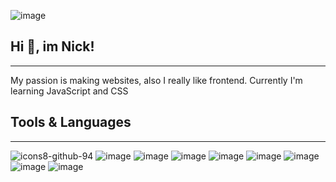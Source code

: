 ![image](https://github.com/user-attachments/assets/0f96b665-7efe-4ade-a49e-41195bfc4a7c)


## Hi 👋, im Nick!
---
My passion is making websites, also I really like frontend.
Currently I'm learning JavaScript and CSS

## Tools  & Languages
---
![icons8-github-94](https://github.com/user-attachments/assets/1b5b9f91-14ae-44ae-83b0-7c0f8f99ee5c) ![image](https://github.com/user-attachments/assets/a5a2e005-2ea5-4d9d-ad56-5b51e4b58e55) ![image](https://github.com/user-attachments/assets/e3154f33-500a-40c7-9657-1f227163df84) ![image](https://github.com/user-attachments/assets/c7086464-b11c-4bdb-a24c-caaccf0653f9) ![image](https://github.com/user-attachments/assets/37251ef9-798e-47ca-be59-3adbffd1260d) ![image](https://github.com/user-attachments/assets/cb5ce089-1f24-410f-b360-c94bc5e91828) ![image](https://github.com/user-attachments/assets/80d7ecde-afb8-4522-a934-e2bef1bb7c50) ![image](https://github.com/user-attachments/assets/543c3d78-7382-4ca3-8e8a-42c1de24784f) ![image](https://github.com/user-attachments/assets/93fe6962-b729-4474-b17a-12b0ab9455f8)








